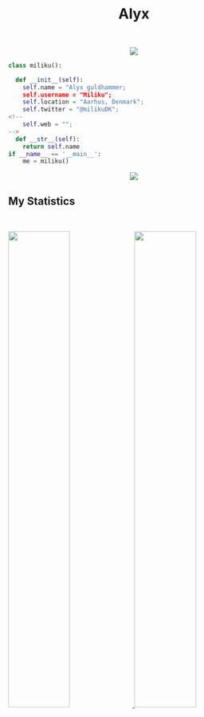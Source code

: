 <h1 align="center">
  <b>Alyx</b>
</h1>

<br>

<p>
<div align="center">
  <img src="https://img.shields.io/badge/-CCNA-blue?style=for-the-badge">
  <!--
  <img src="https://img.shields.io/badge/-CSS-d1a01f?style=for-the-badge&logo=css3&logoColor=d1a01f&labelColor=282828">
  <img src="https://img.shields.io/badge/-Python-98b982?style=for-the-badge&logo=python&logoColor=98b982&labelColor=282828">
  -->
</div>
</p>

```python
class miliku():

  def __init__(self):
    self.name = "Alyx guldhammer;
    self.username = "Miliku";
    self.location = "Aarhus, Denmark";
    self.twitter = "@milikuDK";
<!--    
    self.web = "";
-->
  def __str__(self):
    return self.name
if __name__ == '__main__':
    me = miliku()
```

<div align="center">
  <a href="https://open.spotify.com/user/1118499160?si=d7ba017dad6e4a7c">
    <img src="https://readme-spotify-tingz.vercel.app/api/now-playing">
  </a>
</div>

<!--
<div align="center">
  <a href="https://open.spotify.com/user/1118499160?si=d7ba017dad6e4a7c">
    <img src="https://spotify-readme-theta-virid.vercel.app/api?scan=true&theme=dark" width="240px">
  </a>
</div>
-->

## My Statistics

<br/>
<p align="left">
  <a href="https://github.com/miliku">
  <img width="49.5%" src="https://github-readme-stats.vercel.app/api?username=miliku&show_icons=true&theme=tokyonight&hide_border=true" />
    <img width="49.5%" src="https://github-readme-streak-stats.herokuapp.com/?user=miliku&theme=tokyonight&hide_border=true" />
  </a>
</p>
<br>
<!--
[![Abhigyan Trips' Activity Graph](https://activity-graph.herokuapp.com/graph?username=miliku&custom_title=miliku%20Trips's%20Contribution%20Graph&theme=gruvbox&bg_color=282828&hide_border=true&line=d1a01f&point=c58545)](https://abhigyantrips.dev)

### Hi there 👋

Here are some ideas to get you started:

- 🔭 I’m currently working on ...
- 🌱 I’m currently learning ...
- 👯 I’m looking to collaborate on ...
- 🤔 I’m looking for help with ...
- 💬 Ask me about ...
- 📫 How to reach me: ...
- 😄 Pronouns: ...
- ⚡ Fun fact: ...
-->
